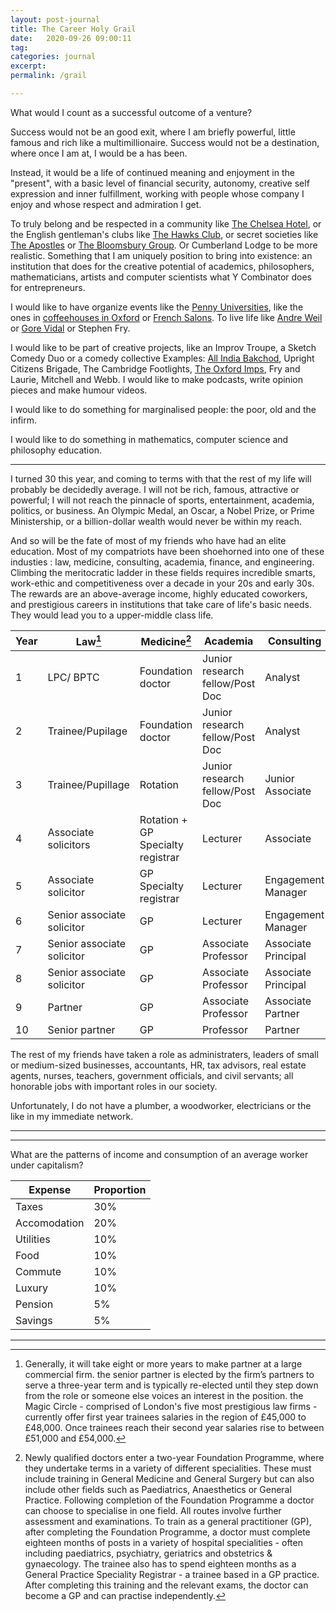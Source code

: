 ```yaml
---
layout: post-journal
title: The Career Holy Grail
date:   2020-09-26 09:00:11
tag: 
categories: journal
excerpt: 
permalink: /grail

---
```



 

What would I count as a successful outcome of a venture?

Success would not be an good exit, where I am briefly powerful,  little famous and rich like a multimillionaire. Success would not be a destination, where once I am at, I would be a has been. 

Instead, it would be a life of continued meaning and enjoyment in the "present", with a basic level of financial security, autonomy, creative self expression and inner fulfillment, working with people whose company I enjoy and whose respect and admiration I get. 

To truly belong and be respected in a community like [The Chelsea Hotel](https://medium.com/@bagelboy/make-america-bohemian-again-de846e35d757), or the English gentleman's clubs like [The Hawks Club](https://en.wikipedia.org/wiki/Hawks%27_Club), or secret societies like [The Apostles](https://en.wikipedia.org/wiki/Cambridge_Apostles)  or [The Bloomsbury Group](https://en.wikipedia.org/wiki/Bloomsbury_Group). Or Cumberland Lodge to be more realistic. Something that I am uniquely position to bring into existence: an institution that does for the creative potential of academics, philosophers, mathematicians, artists and computer scientists what Y Combinator does for entrepreneurs.

I would like to have organize events like the [Penny Universities](https://thonyc.wordpress.com/2015/09/29/the-penny-universities/), like the ones in [coffeehouses in Oxford](https://en.wikipedia.org/wiki/English_coffeehouses_in_the_17th_and_18th_centuries) or [French Salons](https://en.wikipedia.org/wiki/Salon_(gathering)). To live life like [Andre Weil](https://www.ams.org/journals/notices/201801/rnoti-p54.pdf) or [Gore Vidal](https://en.wikipedia.org/wiki/Gore_Vidal) or Stephen Fry.

I would like to be part of creative projects, like an Improv Troupe, a Sketch Comedy Duo or a comedy collective Examples: [All India Bakchod](All_India_Bakchod), Upright Citizens Brigade, The Cambridge Footlights, [The Oxford Imps](https://en.wikipedia.org/wiki/The_Oxford_Imps), Fry and Laurie, Mitchell and Webb. I would like to make podcasts, write opinion pieces and make humour videos. 

I would like to do something for marginalised people: the poor, old and the infirm. 

I would like to do something in mathematics, computer science and philosophy education.


-----

I turned 30 this year, and coming to terms with that the rest of my life will probably be decidedly average.  I will not be rich, famous, attractive or powerful; I will not reach the pinnacle of sports, entertainment, academia, politics, or business. An Olympic Medal, an Oscar, a Nobel Prize, or Prime Ministership, or a billion-dollar wealth would never be within my reach. 

And so will be the fate of most of my friends who have had an elite education. 
Most of my compatriots have been shoehorned into one of these industies : law, medicine, consulting, academia, finance, and engineering. Climbing the meritocratic ladder in these fields requires incredible smarts, work-ethic and competitiveness over a decade in your 20s and early 30s. The rewards are an above-average income, highly educated coworkers, and prestigious careers in institutions that take care of life's basic needs. They would lead you to a upper-middle class life. 



Year | Law[^Law]       | Medicine[^Medicine]    | Academia  | Consulting | 
---| ----------- | ---------------------  | --------- | ---------   |
1 | LPC/ BPTC |   Foundation doctor | Junior research fellow/Post Doc | Analyst |    
2 | Trainee/Pupilage  |   Foundation doctor |Junior research fellow/Post Doc | Analyst |  
3 | Trainee/Pupillage  |   Rotation | Junior research fellow/Post Doc | Junior Associate |    
4 | Associate solicitors  |   Rotation + GP Specialty registrar | Lecturer | Associate | 
5 | Associate solicitor  |   GP Specialty registrar | Lecturer | Engagement Manager | 
6 | Senior associate solicitor  |   GP | Lecturer | Engagement Manager | 
7 | Senior associate solicitor  |   GP | Associate Professor | Associate Principal | 
8 | Senior associate solicitor  |   GP | Associate Professor | Associate Principal |   
9 | Partner  |   GP | Associate Professor | Associate Partner |
10 | Senior partner |   GP | Professor | Partner |


The rest of my friends have taken a role as  administraters, leaders of small or medium-sized businesses, accountants, HR, tax advisors, real estate agents, nurses, teachers, government officials, and civil servants; all honorable jobs with important roles in our society.

Unfortunately, I do not have a plumber, a woodworker, electricians or the like in my immediate network.

----



[^Medicine]: Newly qualified doctors enter a two-year Foundation Programme, where they undertake terms in a variety of different specialities. These must include training in General Medicine and General Surgery but can also include other fields such as Paediatrics, Anaesthetics or General Practice. Following completion of the Foundation Programme a doctor can choose to specialise in one field. All routes involve further assessment and examinations. To train as a general practitioner (GP), after completing the Foundation Programme, a doctor must complete eighteen months of posts in a variety of hospital specialities - often including paediatrics, psychiatry, geriatrics and obstetrics & gynaecology. The trainee also has to spend eighteen months as a General Practice Speciality Registrar - a trainee based in a GP practice. After completing this training and the relevant exams, the doctor can become a GP and can practise independently.

[^Law]: Generally, it will take eight or more years to make partner at a large commercial firm. the senior partner is elected by the firm’s partners to serve a three-year term and is typically re-elected until they step down from the role or someone else voices an interest in the position. the Magic Circle - comprised of London's five most prestigious law firms - currently offer first year trainees salaries in the region of £45,000 to £48,000. Once trainees reach their second year salaries rise to between £51,000 and £54,000.

------


What are the patterns of income and consumption of an average worker under capitalism?


Expense   | Proportion |    
----------| -----------| 
Taxes   | 30%        | 
Accomodation   | 20% | 
Utilities  | 10% | 
Food  | 10%  |
Commute  | 10% |
Luxury   | 10%  |
Pension  |  5%   |
Savings  |  5%   |


-----











